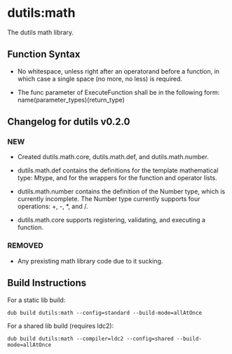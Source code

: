 # dutils:math
The dutils math library.

## Function Syntax

- No whitespace, unless right after an operatorand before a function, in which case a single space (no more, no less) is required.

- The func parameter of ExecuteFunction shall be in the following form: name(parameter_types)(return_type)

## Changelog for dutils v0.2.0

### NEW

-  Created dutils.math.core, dutils.math.def, and dutils.math.number.

-  dutils.math.def contains the definitions for the template mathematical type:  Mtype, and for the wrappers for the function and operator lists.

-  dutils.math.number contains the definition of the Number type, which is currently incomplete.
   The Number type currently supports four operations: +, -, *, and /.

-  dutils.math.core supports registering, validating, and executing a function.

### REMOVED

- Any prexisting math library code due to it sucking.

## Build Instructions

For a static lib build:

    dub build dutils:math --config=standard --build-mode=allAtOnce

For a shared lib build (requires ldc2):

    dub build dutils:math --compiler=ldc2 --config=shared --build-mode=allAtOnce
